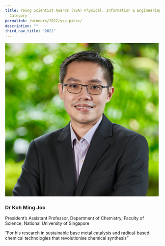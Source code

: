 ```yaml
---
title: Young Scientist Awards (YSA) Physical, Information & Engineering Sciences
  Category
permalink: /winners/2022/ysa-piesc/
description: ""
third_nav_title: "2022"
---
```

![Dr Koh Ming Joo](/images/Winners/2022/ysa-dr-koh-ming-joo.jpg)
### **Dr Koh Ming Joo**

President’s Assistant Professor, Department of Chemistry, Faculty of Science, National University of Singapore

“For his research in sustainable base metal catalysis and radical-based chemical technologies that revolutionise chemical synthesis”